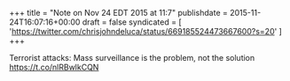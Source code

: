 +++
title = "Note on Nov 24 EDT 2015 at 11:7"
publishdate = 2015-11-24T16:07:16+00:00
draft = false
syndicated = [ 'https://twitter.com/chrisjohndeluca/status/669185524473667600?s=20' ]
+++

Terrorist attacks: Mass surveillance is the problem, not the solution https://t.co/nlRBwlkCQN
